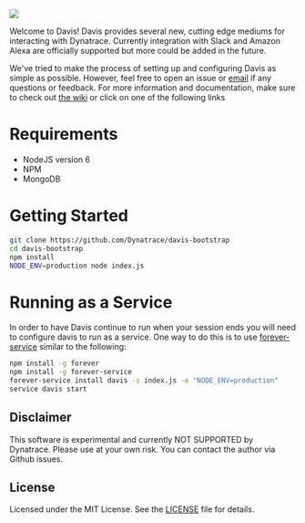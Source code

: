 ![](https://s3.amazonaws.com/dynatrace-davis/assets/images/dynatrace-davis-logo.png)

Welcome to Davis!  Davis provides several new, cutting edge mediums for interacting with Dynatrace.  Currently integration with Slack and Amazon Alexa are officially supported but more could be added in the future.

We've tried to make the process of setting up and configuring Davis as simple as possible.  However, feel free to open an issue or <a href="mailto:davis@dynatrace.com">email</a> if any questions or feedback. For more information and documentation, make sure to check out [the wiki](https://github.com/Dynatrace/davis-server/wiki) or click on one of the following links

# Requirements

- NodeJS version 6
- NPM
- MongoDB

# Getting Started

```bash
git clone https://github.com/Dynatrace/davis-bootstrap
cd davis-bootstrap
npm install
NODE_ENV=production node index.js
```
# Running as a Service

In order to have Davis continue to run when your session ends you will need to configure davis to run as a service.
One way to do this is to use [forever-service](https://github.com/zapty/forever-service) similar to the following:

```bash
npm install -g forever
npm install -g forever-service
forever-service install davis -s index.js -e "NODE_ENV=production"
service davis start
```

## Disclaimer
This software is experimental and currently NOT SUPPORTED by Dynatrace.
Please use at your own risk. You can contact the author via Github issues.

## License
Licensed under the MIT License. See the [LICENSE](LICENSE) file for details.
